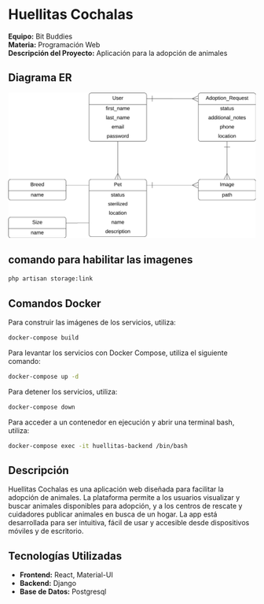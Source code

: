 # Huellitas Cochalas

**Equipo:** Bit Buddies  
**Materia:** Programación Web  
**Descripción del Proyecto:** Aplicación para la adopción de animales

## Diagrama ER

![Diagrama ER](./DiagramaER.png)


## comando para habilitar las imagenes
```sh
php artisan storage:link
```


## Comandos Docker
Para construir las imágenes de los servicios, utiliza:

```sh
docker-compose build
```

Para levantar los servicios con Docker Compose, utiliza el siguiente comando:

```sh
docker-compose up -d
```

Para detener los servicios, utiliza:

```sh
docker-compose down
```

Para acceder a un contenedor en ejecución y abrir una terminal bash, utiliza:

```sh
docker-compose exec -it huellitas-backend /bin/bash
```

## Descripción

Huellitas Cochalas es una aplicación web diseñada para facilitar la adopción de animales. La plataforma permite a los usuarios visualizar y buscar animales disponibles para adopción, y a los centros de rescate y cuidadores publicar animales en busca de un hogar. La app está desarrollada para ser intuitiva, fácil de usar y accesible desde dispositivos móviles y de escritorio.

## Tecnologías Utilizadas

- **Frontend:** React, Material-UI
- **Backend:** Django
- **Base de Datos:** Postgresql